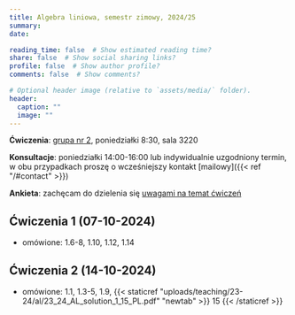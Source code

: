 ```yaml
---
title: Algebra liniowa, semestr zimowy, 2024/25
summary: 
date: 

reading_time: false  # Show estimated reading time?
share: false  # Show social sharing links?
profile: false  # Show author profile?
comments: false  # Show comments?

# Optional header image (relative to `assets/media/` folder).
header:
  caption: ""
  image: ""
---
```


**Ćwiczenia**: [grupa nr 2](https://usosweb.mimuw.edu.pl/kontroler.php?_action=katalog2/przedmioty/pokazZajecia&zaj_cyk_id=539777&gr_nr=2), poniedziałki 8:30, sala 3220

**Konsultacje**: poniedziałki 14:00-16:00 lub indywidualnie uzgodniony termin, w obu przypadkach proszę o wcześniejszy kontakt [mailowy]({{< ref "/#contact" >}})

**Ankieta**: zachęcam do dzielenia się [uwagami na temat ćwiczeń](https://docs.google.com/forms/d/e/1FAIpQLSfSoMb8Fyt6cVvc0bmzPR_cv38ibVP3MYOKfQvMBZvOqDjJ5A/viewform?usp=sf_link)

## Ćwiczenia 1 (07-10-2024)
- omówione: 1.6-8, 1.10, 1.12, 1.14

## Ćwiczenia 2 (14-10-2024)
- omówione: 1.1, 1.3-5, 1.9, {{< staticref "uploads/teaching/23-24/al/23_24_AL_solution_1_15_PL.pdf" "newtab" >}} 15 {{< /staticref >}}



<!-- ## Ćwiczenia 2 (16-10-2023)
- omówione (seria 2): 1-3, {{< staticref "uploads/teaching/23-24/al/23_24_AL_solution_2_4_PL.pdf" "newtab" >}} 4 {{< /staticref >}}, 5, {{< staticref "uploads/teaching/23-24/al/23_24_AL_solution_2_6_PL.pdf" "newtab" >}} 6 {{< /staticref >}}, 9, {{< staticref "uploads/teaching/23-24/al/23_24_AL_solution_2_12_PL.pdf" "newtab" >}} 12 {{< /staticref >}}
- {{< staticref "uploads/teaching/23-24/al/23_24_AL_homework_2_PL.pdf" "newtab" >}} zadania domowe {{< /staticref >}} (nieobowiązkowe)

## Ćwiczenia 3 (23-10-2023)
- omówione (seria 3): 6, 7, {{< staticref "uploads/teaching/23-24/al/23_24_AL_solution_3_8_PL.pdf" "newtab" >}} 8 {{< /staticref >}}, 10, 14

## Ćwiczenia 4 (06-11-2023)
- omówione (seria 4): 1, 2, {{< staticref "uploads/teaching/23-24/al/23_24_AL_solution_4_4_PL.pdf" "newtab" >}} 4 {{< /staticref >}}
- {{< staticref "uploads/teaching/23-24/al/23_24_AL_homework_4_PL.pdf" "newtab" >}} zadania domowe {{< /staticref >}} (nieobowiązkowe)

## Ćwiczenia 5 (13-11-2023)
- omówione (seria 5): 1, 4, {{< staticref "uploads/teaching/23-24/al/23_24_AL_solution_5_5_PL.pdf" "newtab" >}} 5 {{< /staticref >}} (częściowo)

## Ćwiczenia 6 (20-11-2023)
- omówione (seria 6): 1, {{< staticref "uploads/teaching/23-24/al/23_24_AL_solution_6_2_PL.pdf" "newtab" >}} 2 {{< /staticref >}}, {{< staticref "uploads/teaching/23-24/al/23_24_AL_solution_6_4_PL.pdf" "newtab" >}} 4 {{< /staticref >}}

## Ćwiczenia 7 (20-11-2023) (dodatkowe)
- powtórka przed kolokwium
- {{< staticref "uploads/teaching/23-24/al/23_24_AL_midterm_prep_PL.pdf" "newtab" >}} zadania przygotowawcze {{< /staticref >}}
- omówione: {{< staticref "uploads/teaching/23-24/al/23_24_AL_solution_6_5_PL.pdf" "newtab" >}} 6.5 {{< /staticref >}} i 4, 6 z przygotowawczych -->
<!-- - od 14:15 do 16:00 w tej samej sali co ćwiczenia -->

<!-- ## Ćwiczenia 8 (27-11-2023)
- omówione: {{< staticref "uploads/teaching/23-24/al/23_24_AL_solution_midterm_exam_PL.pdf" "newtab" >}} zadania z kolokwium {{< /staticref >}}

## Ćwiczenia 9 (04-12-2023)
- omówione (seria 7): 2-5, 7, 9, 13

## Ćwiczenia 10 (18-12-2023)
- omówione (seria 8): {{< staticref "uploads/teaching/23-24/al/23_24_AL_solution_8_1_PL.pdf" "newtab" >}} 1 {{< /staticref >}}, {{< staticref "uploads/teaching/23-24/al/23_24_AL_solution_8_2_PL.pdf" "newtab" >}} 2 {{< /staticref >}}
- zadania domowe (seria 8): {{< staticref "uploads/teaching/23-24/al/23_24_AL_solution_8_3_PL.pdf" "newtab" >}} 3 {{< /staticref >}}, 4

## Ćwiczenia 11 (08-01-2024)
- omówione (seria 8): 7, (seria 9): 2, {{< staticref "uploads/teaching/23-24/al/23_24_AL_solution_9_3_PL.pdf" "newtab" >}} 3 {{< /staticref >}}

## Ćwiczenia 12 (15-01-2024)
- omówione (seria 10): 3, 4, 5, {{< staticref "uploads/teaching/23-24/al/23_24_AL_solution_10_6_PL.pdf" "newtab" >}} 6 {{< /staticref >}}, {{< staticref "uploads/teaching/23-24/al/23_24_AL_solution_10_7_PL.pdf" "newtab" >}} 7 {{< /staticref >}}

## Ćwiczenia 13 (22-01-2024)
- omówione (seria 11): 1, (seria 12): 1, 3

## Ćwiczenia 14 (29-01-2024) (dodatkowe)
- powtórka przed egzaminem
- {{< staticref "uploads/teaching/23-24/al/23_24_AL_exam_prep_PL.pdf" "newtab" >}} zadania przygotowawcze {{< /staticref >}}
- omówione: 1, 3, 4, 5, {{< staticref "uploads/teaching/23-24/al/23_24_AL_solution_exam_prep_6_PL.pdf" "newtab" >}} 6 {{< /staticref >}} -->
<!-- - od 14:00 w sali 3260 -->